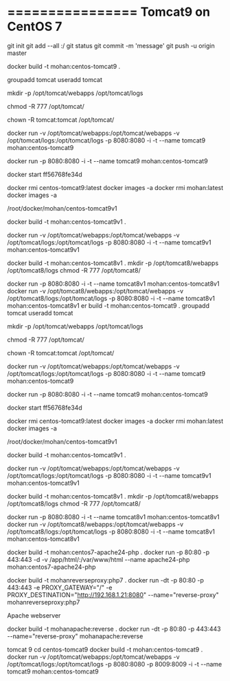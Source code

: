 ================
Tomcat9 on CentOS 7
==================
git init
git add --all :/
git status
git commit -m 'message'
git push -u origin master



docker build -t mohan:centos-tomcat9 .

groupadd tomcat
useradd tomcat 

mkdir -p /opt/tomcat/webapps  /opt/tomcat/logs

chmod -R 777 /opt/tomcat/

chown -R tomcat:tomcat /opt/tomcat/ 

docker run -v /opt/tomcat/webapps:/opt/tomcat/webapps -v /opt/tomcat/logs:/opt/tomcat/logs -p 8080:8080 -i -t --name tomcat9  mohan:centos-tomcat9

docker run -p 8080:8080 -i -t --name tomcat9  mohan:centos-tomcat9

docker start ff56768fe34d


docker rmi centos-tomcat9:latest
docker images -a
docker rmi mohan:latest
docker images -a


/root/docker/mohan/centos-tomcat9v1 

docker build -t mohan:centos-tomcat9v1 .  

docker run -v /opt/tomcat/webapps:/opt/tomcat/webapps -v /opt/tomcat/logs:/opt/tomcat/logs -p 8080:8080 -i -t --name tomcat9v1  mohan:centos-tomcat9v1


docker build -t mohan:centos-tomcat8v1 .
mkdir -p /opt/tomcat8/webapps  /opt/tomcat8/logs
chmod -R 777 /opt/tomcat8/

docker run  -p 8080:8080 -i -t --name tomcat8v1  mohan:centos-tomcat8v1
docker run -v /opt/tomcat8/webapps:/opt/tomcat/webapps -v /opt/tomcat8/logs:/opt/tomcat/logs -p 8080:8080 -i -t --name tomcat8v1  mohan:centos-tomcat8v1
er build -t mohan:centos-tomcat9 .
groupadd tomcat
useradd tomcat 

mkdir -p /opt/tomcat/webapps  /opt/tomcat/logs

chmod -R 777 /opt/tomcat/

chown -R tomcat:tomcat /opt/tomcat/ 

docker run -v /opt/tomcat/webapps:/opt/tomcat/webapps -v /opt/tomcat/logs:/opt/tomcat/logs -p 8080:8080 -i -t --name tomcat9  mohan:centos-tomcat9

docker run -p 8080:8080 -i -t --name tomcat9  mohan:centos-tomcat9

docker start ff56768fe34d





docker rmi centos-tomcat9:latest
docker images -a
docker rmi mohan:latest
docker images -a


/root/docker/mohan/centos-tomcat9v1 

docker build -t mohan:centos-tomcat9v1 .  

docker run -v /opt/tomcat/webapps:/opt/tomcat/webapps -v /opt/tomcat/logs:/opt/tomcat/logs -p 8080:8080 -i -t --name tomcat9v1  mohan:centos-tomcat9v1




docker build -t mohan:centos-tomcat8v1 .
mkdir -p /opt/tomcat8/webapps  /opt/tomcat8/logs
chmod -R 777 /opt/tomcat8/

docker run  -p 8080:8080 -i -t --name tomcat8v1  mohan:centos-tomcat8v1
docker run -v /opt/tomcat8/webapps:/opt/tomcat/webapps -v /opt/tomcat8/logs:/opt/tomcat/logs -p 8080:8080 -i -t --name tomcat8v1  mohan:centos-tomcat8v1




docker build -t mohan:centos7-apache24-php .
docker run -p 80:80 -p 443:443 -d -v /app/html/:/var/www/html --name apache24-php  mohan:centos7-apache24-php 


docker build -t mohanreverseproxy:php7 .
docker run -dt -p 80:80 -p 443:443 -e PROXY_GATEWAY="/" -e PROXY_DESTINATION="http://192.168.1.21:8080" --name="reverse-proxy" mohanreverseproxy:php7


Apache webserver 

docker build -t mohanapache:reverse .
docker run -dt -p 80:80 -p 443:443  --name="reverse-proxy" mohanapache:reverse


tomcat 9
cd centos-tomcat9
docker build -t mohan:centos-tomcat9 .
docker run -v /opt/tomcat/webapps:/opt/tomcat/webapps -v /opt/tomcat/logs:/opt/tomcat/logs -p 8080:8080  -p 8009:8009 -i -t --name tomcat9  mohan:centos-tomcat9

